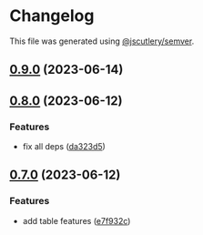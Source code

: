 # Changelog

This file was generated using [@jscutlery/semver](https://github.com/jscutlery/semver).

## [0.9.0](https://github.com/worldprinter/wdesign/compare/v0.8.0...v0.9.0) (2023-06-14)

## [0.8.0](https://github.com/worldprinter/wdesign/compare/v0.7.0...v0.8.0) (2023-06-12)


### Features

* fix all deps ([da323d5](https://github.com/worldprinter/wdesign/commit/da323d59a1a44a3ddfb75d21c36ce1a46184f2bb))

## [0.7.0](https://github.com/worldprinter/wdesign/compare/v0.6.0...v0.7.0) (2023-06-12)


### Features

* add table features ([e7f932c](https://github.com/worldprinter/wdesign/commit/e7f932c1020d5768513bcc0d2db1b006de464a91))
